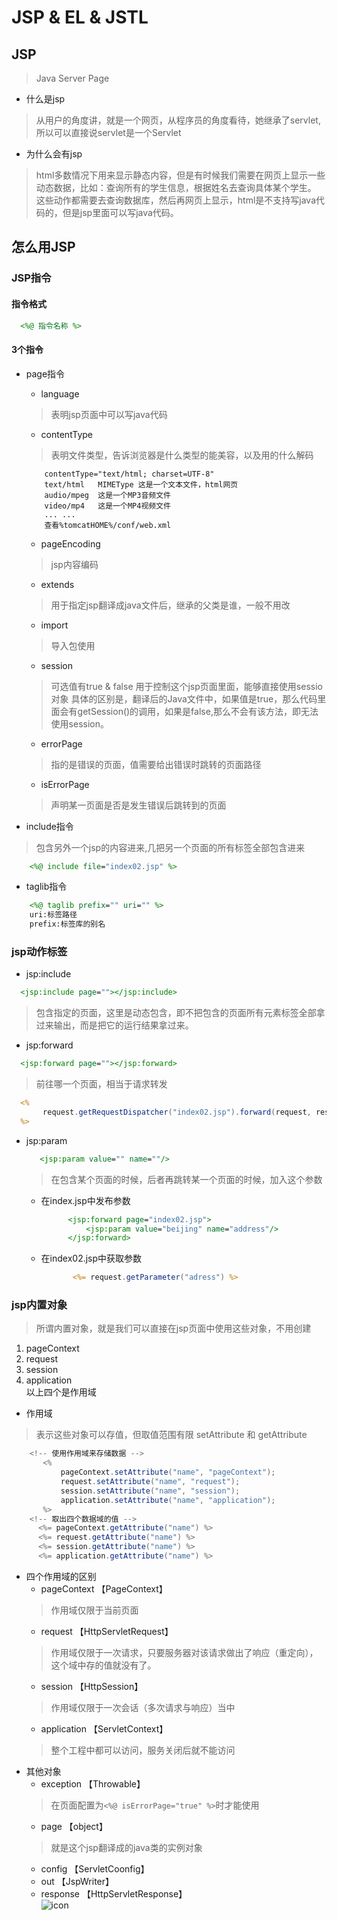 # JSP & EL & JSTL

## JSP
> Java Server Page
* 什么是jsp
> 从用户的角度讲，就是一个网页，从程序员的角度看待，她继承了servlet,所以可以直接说servlet是一个Servlet

* 为什么会有jsp
> html多数情况下用来显示静态内容，但是有时候我们需要在网页上显示一些动态数据，比如：查询所有的学生信息，根据姓名去查询具体某个学生。
这些动作都需要去查询数据库，然后再网页上显示，html是不支持写java代码的，但是jsp里面可以写java代码。

## 怎么用JSP
### JSP指令
#### 指令格式
```jsp
  <%@ 指令名称 %>
```
#### 3个指令
* page指令
    * language
    > 表明jsp页面中可以写java代码
    * contentType
    > 表明文件类型，告诉浏览器是什么类型的能美容，以及用的什么解码
    ```
        contentType="text/html; charset=UTF-8"
        text/html   MIMEType 这是一个文本文件，html网页
        audio/mpeg  这是一个MP3音频文件
        video/mp4   这是一个MP4视频文件
        ... ...
        查看%tomcatHOME%/conf/web.xml
    ```
    * pageEncoding 
    > jsp内容编码
    * extends 
    > 用于指定jsp翻译成java文件后，继承的父类是谁，一般不用改
    * import
    > 导入包使用
    * session
    > 可选值有true & false
    > 用于控制这个jsp页面里面，能够直接使用sessio对象
    > 具体的区别是，翻译后的Java文件中，如果值是true，那么代码里面会有getSession()的调用，如果是false,那么不会有该方法，即无法使用session。
    * errorPage
    > 指的是错误的页面，值需要给出错误时跳转的页面路径
    * isErrorPage
    > 声明某一页面是否是发生错误后跳转到的页面

* include指令
> 包含另外一个jsp的内容进来,几把另一个页面的所有标签全部包含进来
```jsp
    <%@ include file="index02.jsp" %>
```
* taglib指令
```jsp
    <%@ taglib prefix="" uri="" %>
    uri:标签路径
    prefix:标签库的别名
```

### jsp动作标签
* jsp:include
```jsp
  <jsp:include page=""></jsp:include>
```
> 包含指定的页面，这里是动态包含，即不把包含的页面所有元素标签全部拿过来输出，而是把它的运行结果拿过来。

* jsp:forward
```jsp
  <jsp:forward page=""></jsp:forward>
```
> 前往哪一个页面，相当于请求转发
```jsp
  <%
       request.getRequestDispatcher("index02.jsp").forward(request, response);
  %>
```
* jsp:param
    ```jsp
       <jsp:param value="" name=""/>
    ```
    > 在包含某个页面的时候，后者再跳转某一个页面的时候，加入这个参数<br>

    * 在index.jsp中发布参数
      ```jsp
            <jsp:forward page="index02.jsp">
                <jsp:param value="beijing" name="address"/>
            </jsp:forward>
      ```
    * 在index02.jsp中获取参数
      ```jsp
             <%= request.getParameter("adress") %>
      ```
### jsp内置对象
> 所谓内置对象，就是我们可以直接在jsp页面中使用这些对象，不用创建<br>
1. pageContext<br>
2. request<br>
3. session<br>
4. application<br>
以上四个是作用域<br>
* 作用域
> 表示这些对象可以存值，但取值范围有限  setAttribute 和 getAttribute
```java
    <!-- 使用作用域来存储数据 -->
       <%
           pageContext.setAttribute("name", "pageContext");
           request.setAttribute("name", "request");
           session.setAttribute("name", "session");
           application.setAttribute("name", "application");
       %>
    <!-- 取出四个数据域的值 -->
      <%= pageContext.getAttribute("name") %>
      <%= request.getAttribute("name") %>
      <%= session.getAttribute("name") %>
      <%= application.getAttribute("name") %>
```
* 四个作用域的区别
    * pageContext 【PageContext】
    > 作用域仅限于当前页面
    * request 【HttpServletRequest】
    > 作用域仅限于一次请求，只要服务器对该请求做出了响应（重定向），这个域中存的值就没有了。
    * session 【HttpSession】
    > 作用域仅限于一次会话（多次请求与响应）当中
    * application 【ServletContext】
    > 整个工程中都可以访问，服务关闭后就不能访问
* 其他对象
    * exception 【Throwable】 
    > 在页面配置为`<%@ isErrorPage="true" %>`时才能使用
    * page 【object】
    > 就是这个jsp翻译成的java类的实例对象
    * config 【ServletCoonfig】
    * out 【JspWriter】
    * response 【HttpServletResponse】<br>
      ![icon](https://github.com/WuDeluan/Notes/blob/master/picture/jsp1.PNG)

